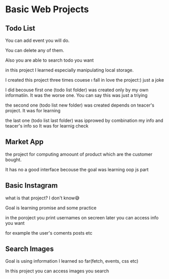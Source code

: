 # Basic Web Projects

## Todo List

You can add event you will do. 

You can  delete any of them. 

Also you are able to search todo you want 

in this project I learned especially manipulating local storage.

I created this project three times couese ı fall in love the project:)  just a joke

I did becouse first one (todo list folder) was created only by my own informatiin. It was the worse one. You can say this was just a triying

the second one (todo list new folder) was created depends on teacer's project. It was for learning

the last one (todo list last folder) was ipprowed by combination my info and teacer's info so It was for learnig check

## Market App 

the project for computing amoount of product which are the customer bought. 

It has no a good interface becouse the goal was learning oop js part

## Basic Instagram 

what is that project? I don't know😅

Goal is learning promise and some practice 

in the poroject you print usernames on secreen later you can access info you want

for example the user's coments posts etc

## Search Images

Goal is using information I learned so far(fetch, events, css etc)

In this project you can access images you search